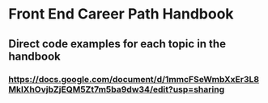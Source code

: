 # Front End Career Path Handbook

## Direct code examples for each topic in the handbook

### https://docs.google.com/document/d/1mmcFSeWmbXxEr3L8MkIXhOvjbZjEQM5Zt7m5ba9dw34/edit?usp=sharing
